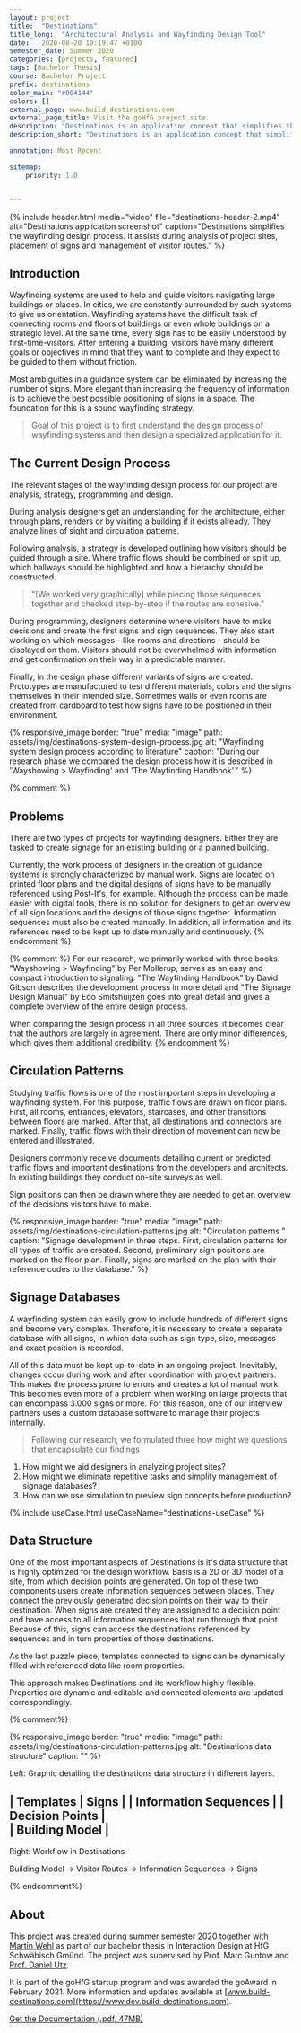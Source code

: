 ```yaml
---
layout: project
title:  "Destinations"
title_long:  "Architectural Analysis and Wayfinding Design Tool"
date:   2020-08-20 10:19:47 +0100
semester_date: Summer 2020
categories: [projects, featured]
tags: [Bachelor Thesis]
course: Bachelor Project
prefix: destinations
color_main: "#004144"
colors: []
external_page: www.build-destinations.com
external_page_title: Visit the goHfG project site
description: "Destinations is an application concept that simplifies the design process of wayfinding systems. Users can view a digital representation of a project site, visually plan visitor routes, sign placements and messages."
description_short: "Destinations is an application concept that simplifies the design process of wayfinding systems."

annotation: Most Recent

sitemap:
    priority: 1.0


--- 
```


{% include header.html 
    media="video"
    file="destinations-header-2.mp4" 
    alt="Destinations application screenshot" 
    caption="Destinations simplifies the wayfinding design process. It assists during analysis of project sites, placement of signs and management of visitor routes." %}

## Introduction

Wayfinding systems are used to help and guide visitors navigating large buildings or places. In cities, we are constantly surrounded by such systems to give us orientation. Wayfinding systems have the difficult task of connecting rooms and floors of buildings or even whole buildings on a strategic level. At the same time, every sign has to be easily understood by first-time-visitors. After entering a building, visitors have many different goals or objectives in mind that they want to complete and they expect to be guided to them without friction. 

Most ambiguities in a guidance system can be eliminated by increasing the number of signs. More elegant than increasing the frequency of information is to achieve the best possible positioning of signs in a space. The foundation for this is a sound wayfinding strategy. 

> Goal of this project is to first understand the design process of wayfinding systems and then design a specialized application for it.

## The Current Design Process

The relevant stages of the wayfinding design process for our project are analysis, strategy, programming and design. 

During analysis designers get an understanding for the architecture, either through plans, renders or by visiting a building if it exists already. They analyze lines of sight and circulation patterns. 

Following analysis, a strategy is developed outlining how visitors should be guided through a site. Where traffic flows should be combined or split up, which hallways should be highlighted and how a hierarchy should be constructed. 

> "[We worked very graphically] while piecing those sequences together and checked step-by-step if the routes are cohesive."
 
During programming, designers determine where visitors have to make decisions and create the first signs and sign sequences. They also start working on which messages - like rooms and directions - should be displayed on them. Visitors should not be overwhelmed with information and get confirmation on their way in a predictable manner. 

Finally, in the design phase different variants of signs are created. Prototypes are manufactured to test different materials, colors and the signs themselves in their intended size. Sometimes walls or even rooms are created from cardboard to test how signs have to be positioned in their environment.

{% responsive_image 
    border: "true"
    media: "image"
    path: assets/img/destinations-system-design-process.jpg
    alt: "Wayfinding system design process according to literature" 
    caption: "During our research phase we compared the design process how it is described in 'Wayshowing > Wayfinding' and 'The Wayfinding Handbook'." %}

{% comment %}

## Problems

There are two types of projects for wayfinding designers. Either they are tasked to create signage for an existing building or a planned building. 

Currently, the work process of designers in the creation of guidance systems is strongly characterized by manual work. Signs are located on printed floor plans and the digital designs of signs have to be manually referenced using Post-It's, for example. Although the process can be made easier with digital tools, there is no solution for designers to get an overview of all sign locations and the designs of those signs together. Information sequences must also be created manually. In addition, all information and its references need to be kept up to date manually and continuously. 
{% endcomment %}

{% comment %}
For our research, we primarily worked with three books. "Wayshowing > Wayfinding" by Per Mollerup, serves as an easy and compact introduction to signaling. "The Wayfinding Handbook" by David Gibson describes the development process in more detail and "The Signage Design Manual" by Edo Smitshuijzen goes into great detail and gives a complete overview of the entire design process. 

When comparing the design process in all three sources, it becomes clear that the authors are largely in agreement. There are only minor differences, which gives them additional credibility. 
{% endcomment %}


## Circulation Patterns

Studying traffic flows is one of the most important steps in developing a wayfinding system. For this purpose, traffic flows are drawn on floor plans. First, all rooms, entrances, elevators, staircases, and other transitions between floors are marked. After that, all destinations and connectors are marked. Finally, traffic flows with their direction of movement can now be entered and illustrated. 

Designers commonly receive documents detailing current or predicted traffic flows and important destinations from the developers and architects. In existing buildings they conduct on-site surveys as well.

Sign positions can then be drawn where they are needed to get an overview of the decisions visitors have to make.

{% responsive_image 
    border: "true"
    media: "image"
    path: assets/img/destinations-circulation-patterns.jpg
    alt: "Circulation patterns " 
    caption: "Signage development in three steps. First, circulation patterns for all types of traffic are created. Second, preliminary sign positions are marked on the floor plan. Finally, signs are marked on the plan with their reference codes to the database." %}

## Signage Databases

A wayfinding system can easily grow to include hundreds of different signs and become very complex. Therefore, it is necessary to create a separate database with all signs, in which data such as sign type, size, messages and exact position is recorded. 

All of this data must be kept up-to-date in an ongoing project. Inevitably, changes occur during work and after coordination with project partners. This makes the process prone to errors and creates a lot of manual work. This becomes even more of a problem when working on large projects that can encompass 3.000 signs or more. For this reason, one of our interview partners uses a custom database software to manage their projects internally. 


> Following our research, we formulated three how might we questions that encapsulate our findings

1. How might we aid designers in analyzing project sites?
2. How might we eliminate repetitive tasks and simplify management of signage databases?
3. How can we use simulation to preview sign concepts before production?



{% include useCase.html useCaseName="destinations-useCase" %}

## Data Structure

One of the most important aspects of Destinations is it's data structure that is highly optimized for the design workflow. Basis is a 2D or 3D model of a site, from which decision points are generated. On top of these two components users create information sequences between places. They connect the previously generated decision points on their way to their destination. When signs are created they are assigned to a decision point and have access to all information sequences that run through that point. Because of this, signs can access the destinations referenced by sequences and in turn properties of those destinations. 

As the last puzzle piece, templates connected to signs can be dynamically filled with referenced data like room properties.

This approach makes Destinations and its workflow highly flexible. Properties are dynamic and editable and connected elements are updated correspondingly. 

{% comment%}

{% responsive_image 
    border: "true"
    media: "image"
    path: assets/img/destinations-circulation-patterns.jpg
    alt: "Destinations data structure" 
    caption: "" %}


Left: Graphic detailing the destinations data structure in different layers. 

|  Templates
|  Signs                   |
|  Information Sequences   |
|  Decision Points         |  
|  Building Model          |
----------------------
Right: Workflow in Destinations

Building Model -> Visitor Routes -> Information Sequences -> Signs 

{% endcomment%}



## About
This project was created during summer semester 2020 together with [Martin Wehl](http://www.martinwehl.de) as part of our bachelor thesis in Interaction Design at HfG Schwäbisch Gmünd. The project was supervised by Prof. Marc Guntow and [ Prof. Daniel Utz](http://www.danielutz.de). 

It is part of the goHfG startup program and was awarded the goAward in February 2021. More information and updates available at [www.build-destinations.com](https://www.dev.build-destinations.com).

[Get the Documentation (.pdf, 47MB)][Doc]

[Doc]: /assets/docs/Dokumentation_MartinWehl_KaiMagnusMueller.pdf
